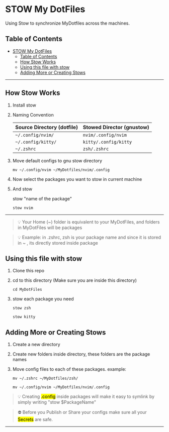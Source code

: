# STOW My DotFiles
Using Stow to synchronize MyDotfiles across the machines.

## Table of Contents

- [STOW My DotFiles](#stow-my-dotfiles)
  - [Table of Contents](#table-of-contents)
  - [How Stow Works](#how-stow-works)
  - [Using this file with stow](#using-this-file-with-stow)
  - [Adding More or Creating Stows](#adding-more-or-creating-stows)


---
## How Stow Works

1. Install stow
2. Naming Convention

    | Source Directory (dotfile)        | Stowed Director (gnustow)             |
    |--------------------------|-------------------------------|
    | `~/.config/nvim/`       | `nvim/.config/nvim`          |
    | `~/.config/kitty/`      | `kitty/.config/kitty`        |
    | `~/.zshrc`              | `zsh/.zshrc`                 |

3. Move default configs to gnu stow directory
   
    `mv ~/.config/nvim ~/MyDotfiles/nvim/.config`

4. Now select the packages you want to stow in current machine
5. And stow
    
    stow "name of the package"
    
    `stow nvim`

---

> 💡 Your Home (~) folder is equivalent to your MyDotFiles, and folders in MyDotFiles will be packages

>💡 Example: in .zshrc, zsh is your package name and since it is stored in ~ , its directly stored inside package

## Using this file with stow
1. Clone this repo

2. cd to this directory (Make sure you are inside this directory)
  
    `cd MyDotFiles`

3. stow each package you need
  
    `stow zsh`
    
    `stow kitty`

## Adding More or Creating Stows

1. Create a new directory
2. Create new folders inside directory, these folders are the package names
3. Move config files to each of these packages.
  example: 

    `mv ~/.zshrc ~/MyDotfiles/zsh/`
    
    `mv ~/.config/nvim ~/MyDotfiles/nvim/.config`

> 💡 Creating <mark>.config</mark> inside packages will make it easy to symlink by simply writing "stow $PackageName"

> ⛔ Before you Publish or Share your configs make sure all your <mark>Secrets</mark> are safe. 
---
